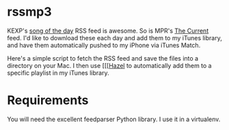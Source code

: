 rssmp3
======

KEXP's [song of the day](http://feeds.kexp.org/kexp/songoftheday) RSS feed is awesome.  So is MPR's [The Current](http://www.thecurrent.org/collection/song-of-the-day/rss) feed.  I'd like to download these each day and add them to my iTunes library, and have them automatically pushed to my iPhone via iTunes Match.

Here's a simple script to fetch the RSS feed and save the files into a directory on your Mac.  I then use [[[[Hazel](http://www.noodlesoft.com/hazel.php) to automatically add them to a specific playlist in my iTunes library.

Requirements
============

You will need the excellent feedparser Python library.  I use it in a virtualenv.